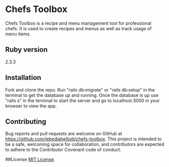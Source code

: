 # Chefs Toolbox

Chefs Toolbox is a recipe and menu management tool for professional chefs. It is used to create recipes and menus as well as track usage of menu items.

## Ruby version
2.3.3

## Installation
Fork and clone the repo. Run "rails db:migrate" or "rails db:setup" in the terminal to get the database up and running. Once the database is up use "rails s" in the terminal to start the server and go to localhost:3000 in your browser to view the app.

## Contributing
Bug reports and pull requests are welcome on GitHub at https://github.com/jebediahelliott/chefs-toolbox. This project is intended to be a safe, welcoming space for collaboration, and contributors are expected to adhere to the Contributor Covenant code of conduct.

##License
[MIT License](https://opensource.org/licenses/MIT).
